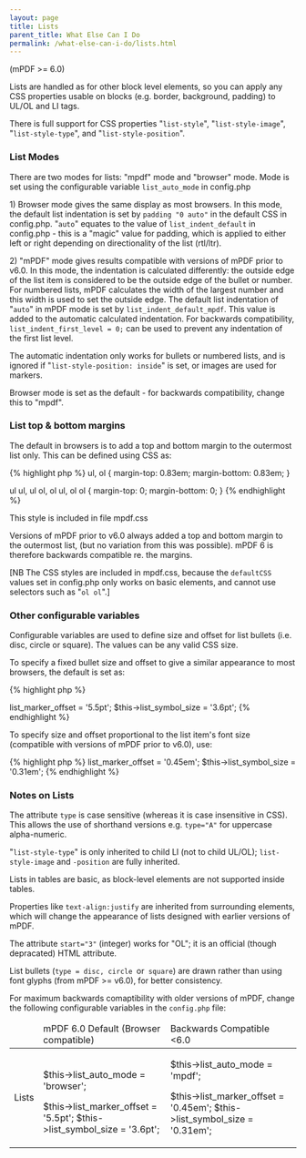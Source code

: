 ```yaml
---
layout: page
title: Lists
parent_title: What Else Can I Do
permalink: /what-else-can-i-do/lists.html
---
```


<div id="bpmbook" class="bpmbook" style="direction:ltr;">
<div class="topic_user_field">
<div id="U0">
<p>(mPDF &gt;= 6.0)</p>
<p>Lists are handled as for other block level elements, so you can apply any CSS properties usable on blocks (e.g. border, background, padding) to UL/OL and LI tags.</p>
<p>There is full support for CSS properties "<code>list-style</code>", "<code>list-style-image</code>", "<code>list-style-type</code>", and "<code>list-style-position</code>".</p>
<h3>List Modes</h3>
<p>There are two modes for lists: "mpdf" mode and "browser" mode. Mode is set using the configurable variable <code>list_auto_mode</code> in <span class="filename">config.php</span></p>
<p>1) Browser mode gives the same display as most browsers. In this mode, the default list indentation is set by <code>padding "0 auto"</code> in the default CSS in <span class="filename">config.php</span>. "<code>auto</code>" equates to the value of <code>list_indent_default</code> in <span class="filename">config.php</span> - this is a "magic" value for padding, which is applied to either left or right depending on directionality of the list (rtl/ltr).</p>
<p>2) "mPDF" mode gives results compatible with versions of mPDF prior to v6.0. In this mode, the indentation is calculated differently: the outside edge of the list item is considered to be the outside edge of the bullet or number. For numbered lists, mPDF calculates the width of the largest number and this width is used to set the outside edge. The default list indentation of "<code>auto</code>" in mPDF mode is set by <code>list_indent_default_mpdf</code>. This value is added to the automatic calculated indentation. For backwards compatibility, <code>list_indent_first_level = 0;</code> can be used to prevent any indentation of the first list level.</p>
<p>The automatic indentation only works for bullets or numbered lists, and is ignored if "<code>list-style-position: inside</code>" is set, or images are used for markers.</p>
<p>Browser mode is set as the default - for backwards compatibility, change this to "mpdf".</p>
<h3>List top &amp; bottom margins</h3>
<p>The default in browsers is to add a top and bottom margin to the outermost list only. This can be defined using CSS as:</p>

{% highlight php %}
ul, ol { margin-top: 0.83em; margin-bottom: 0.83em; }

ul ul, ul ol, ol ul, ol ol { margin-top: 0; margin-bottom: 0; }
{% endhighlight %}

<p>This style is included in file <span class="filename">mpdf.css</span></p>
<p>Versions of mPDF prior to v6.0 always added a top and bottom margin to the outermost list, (but no variation from this was possible). mPDF 6 is therefore backwards compatible re. the margins.</p>
<p>[NB The CSS styles are included in <span class="filename">mpdf.css</span>, because the <code>defaultCSS</code> values set in <span class="filename">config.php</span> only works on basic elements, and cannot use selectors such as "<code>ol ol</code>".]</p>
<h3>Other configurable variables</h3>
<p>Configurable variables are used to define size and offset for list bullets (i.e. disc, circle or square). The values can be any valid CSS size.</p>
<p>To specify a fixed bullet size and offset to give a similar appearance to most browsers, the default is set as:</p>
<ul> </li>
</ul>

{% highlight php %}
<?php

$this->list_marker_offset = '5.5pt';

$this->list_symbol_size = '3.6pt';
{% endhighlight %}

<p>To specify size and offset proportional to the list item's font size (compatible with versions of mPDF prior to v6.0), use:</p>
<ul> </li>
</ul>

{% highlight php %}
<?php

$this->list_marker_offset = '0.45em';

$this->list_symbol_size = '0.31em';
{% endhighlight %}

<h3>Notes on Lists</h3>
<p>The attribute <code>type</code> is case sensitive (whereas it is case insensitive in CSS). This allows the use of shorthand versions e.g. <code>type="A"</code> for uppercase alpha-numeric.</p>
<p>"<code>list-style-type</code>" is only inherited to child LI (not to child UL/OL); <code>list-style-image</code> and <code>-position</code> are fully inherited.</p>
<p>Lists in tables are basic, as block-level elements are not supported inside tables.</p>
<p>Properties like <code>text-align:justify</code> are inherited from surrounding elements, which will change the appearance of lists designed with earlier versions of mPDF.</p>
<p>The attribute <code>start="3"</code> (integer) works for "OL"; it is an official (though depracated) HTML attribute.</p>
<p>List bullets (<code>type = disc, circle </code>or<code> square</code>) are drawn rather than using font glyphs (from mPDF &gt;= v6.0), for better consistency.</p>
<p>For maximum backwards comaptibility with older versions of mPDF, change the following configurable variables in the <code>config.php</code> file:</p>
<table class="bpmTopic"> <thead>
<tr>
<td>

</td>
<td>mPDF 6.0 Default (Browser compatible)

</td>
<td>Backwards Compatible &lt;6.0

</td>
</tr>
</thead> <tbody>
<tr>
<td>Lists</td>
<td>
<p>$this-&gt;list_auto_mode = 'browser';</p>
$this-&gt;list_marker_offset = '5.5pt';

$this-&gt;list_symbol_size = '3.6pt';</td>
<td>
<p>$this-&gt;list_auto_mode = 'mpdf';</p>
<p>$this-&gt;list_marker_offset = '0.45em';

$this-&gt;list_symbol_size = '0.31em';</p>
</td>
</tr>
</tbody> </table>
</div>
</div>

